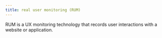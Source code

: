 ```yaml
---
title: real user monitoring (RUM)
---
```

RUM is a UX monitoring technology that records user interactions with a website or application.